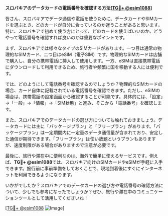 **スロバキアのデータカードの電話番号を確認する方法[[TG💪+ @esim1088](https://t.me/s/esim1088)]**

皆さん、スロバキアでデータ通信や電話を使うために、データカードやSIMカードを選ぶとき、どのカードが自分に合っているのか迷うことがあると思います。特に、スロバキアで初めて使う方にとって、どのカードを使えばいいのか、どうやって電話番号を確認すれば良いのかは重要なポイントです。

まず、スロバキアでは様々なタイプのSIMカードがあります。一つ目は通常の物理的なSIMカード、二つ目はeSIM（電子SIM）です。物理的なSIMカードは店舗で購入し、自分の携帯電話に挿入して使用します。一方、eSIMは直接携帯電話にダウンロードして利用できるため、旅行者や頻繁に国を移動する人には便利です。

では、どのようにして電話番号を確認するのでしょうか？物理的なSIMカードの場合、カード自体に記載されている電話番号を確認できます。ただし、eSIMの場合は、携帯電話の設定画面から確認することが可能です。具体的には、「設定」→「一般」→「情報」→「SIM状態」と進み、そこから「電話番号」を確認します。

また、スロバキアでのデータカードの選び方についても触れておきましょう。データカードには主に「パッケージプラン」と「フリープラン」があります。「パッケージプラン」は一定期間内に一定量のデータ通信量が含まれており、安定した通信が期待できます。「フリープラン」は使い放題というプランもありますが、速度制限がある場合がありますので注意が必要です。

最後に、旅行や滞在中に便利なのは、海外で簡単に使えるサービスです。例えば、**TG💪+ @esim1088**では、スロバキア向けのSIMカードやeSIMが手軽に入手できます。旅行前に事前準備をしておくことで、現地到着後にすぐにインターネットを利用できるようになります。

いかがでしたか？スロバキアでのデータカードの選び方や電話番号の確認方法について、少しでも参考になったでしょうか？ぜひ、旅行や滞在中のコミュニケーションツールとして活用してくださいね！

[[TG💪+ @esim1088](https://t.me/s/esim1088) ![Image](https://i.postimg.cc/Y0z9fWf4/image.png)]